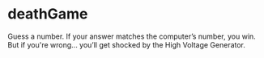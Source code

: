 # deathGame
Guess a number. If your answer matches the computer’s number, you win. But if you're wrong... you’ll get shocked by the High Voltage Generator.
